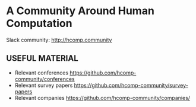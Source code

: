 # A Community Around Human Computation

Slack community: http://hcomp.community

## USEFUL MATERIAL

* Relevant conferences https://github.com/hcomp-community/conferences
* Relevant survey papers https://github.com/hcomp-community/survey-papers
* Relevant companies https://github.com/hcomp-community/companies/

